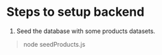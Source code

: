# Steps to setup backend

1. Seed the database with some products datasets.
  > node seedProducts.js